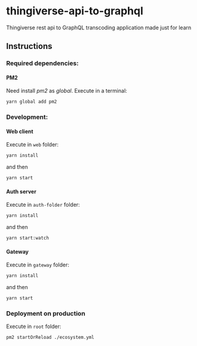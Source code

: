 # thingiverse-api-to-graphql
Thingiverse rest api to GraphQL transcoding application made just for learn

## Instructions
### Required dependencies:
#### PM2
Need install _pm2_ as *global*. Execute in a terminal:
```bash
yarn global add pm2
```

### Development:
#### Web client
Execute in `web` folder:
```bash
yarn install
```
and then
```bash
yarn start
```

#### Auth server
Execute in `auth-folder` folder:
```bash
yarn install
```
and then
```bash
yarn start:watch
```

#### Gateway
Execute in `gateway` folder:
```bash
yarn install
```
and then
```bash
yarn start
```

### Deployment on production
Execute in `root` folder:
```bash
pm2 startOrReload ./ecosystem.yml
```


